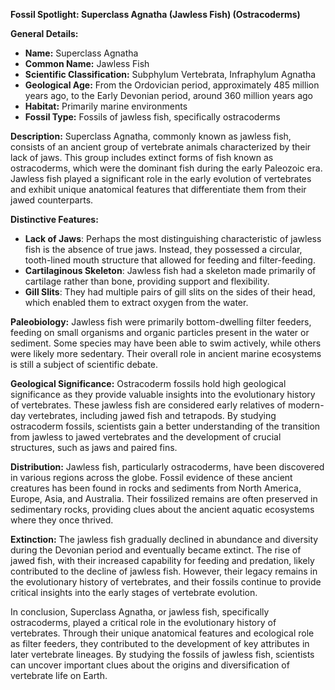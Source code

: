 **Fossil Spotlight: Superclass Agnatha (Jawless Fish) (Ostracoderms)**

**General Details:**
- **Name:** Superclass Agnatha
- **Common Name:** Jawless Fish
- **Scientific Classification:** Subphylum Vertebrata, Infraphylum Agnatha
- **Geological Age:** From the Ordovician period, approximately 485 million years ago, to the Early Devonian period, around 360 million years ago
- **Habitat:** Primarily marine environments
- **Fossil Type:** Fossils of jawless fish, specifically ostracoderms

**Description:**
Superclass Agnatha, commonly known as jawless fish, consists of an ancient group of vertebrate animals characterized by their lack of jaws. This group includes extinct forms of fish known as ostracoderms, which were the dominant fish during the early Paleozoic era. Jawless fish played a significant role in the early evolution of vertebrates and exhibit unique anatomical features that differentiate them from their jawed counterparts.

**Distinctive Features:**
- **Lack of Jaws**: Perhaps the most distinguishing characteristic of jawless fish is the absence of true jaws. Instead, they possessed a circular, tooth-lined mouth structure that allowed for feeding and filter-feeding.
- **Cartilaginous Skeleton**: Jawless fish had a skeleton made primarily of cartilage rather than bone, providing support and flexibility.
- **Gill Slits**: They had multiple pairs of gill slits on the sides of their head, which enabled them to extract oxygen from the water.

**Paleobiology:**
Jawless fish were primarily bottom-dwelling filter feeders, feeding on small organisms and organic particles present in the water or sediment. Some species may have been able to swim actively, while others were likely more sedentary. Their overall role in ancient marine ecosystems is still a subject of scientific debate.

**Geological Significance:**
Ostracoderm fossils hold high geological significance as they provide valuable insights into the evolutionary history of vertebrates. These jawless fish are considered early relatives of modern-day vertebrates, including jawed fish and tetrapods. By studying ostracoderm fossils, scientists gain a better understanding of the transition from jawless to jawed vertebrates and the development of crucial structures, such as jaws and paired fins.

**Distribution:**
Jawless fish, particularly ostracoderms, have been discovered in various regions across the globe. Fossil evidence of these ancient creatures has been found in rocks and sediments from North America, Europe, Asia, and Australia. Their fossilized remains are often preserved in sedimentary rocks, providing clues about the ancient aquatic ecosystems where they once thrived.

**Extinction:**
The jawless fish gradually declined in abundance and diversity during the Devonian period and eventually became extinct. The rise of jawed fish, with their increased capability for feeding and predation, likely contributed to the decline of jawless fish. However, their legacy remains in the evolutionary history of vertebrates, and their fossils continue to provide critical insights into the early stages of vertebrate evolution.

In conclusion, Superclass Agnatha, or jawless fish, specifically ostracoderms, played a critical role in the evolutionary history of vertebrates. Through their unique anatomical features and ecological role as filter feeders, they contributed to the development of key attributes in later vertebrate lineages. By studying the fossils of jawless fish, scientists can uncover important clues about the origins and diversification of vertebrate life on Earth.
